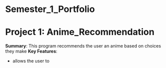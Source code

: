 # Semester_1_Portfolio
# Project 1: Anime_Recommendation
**Summary**: This program recommends the user an anime based on choices they make 
**Key Features**: 
- allows the user to 
